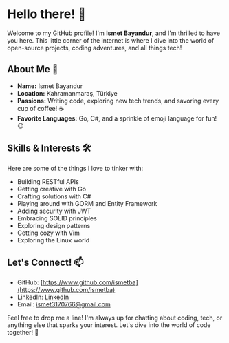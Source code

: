 # Hello there! 👋

Welcome to my GitHub profile! I'm **Ismet Bayandur**, and I'm thrilled to have you here. This little corner of the internet is where I dive into the world of open-source projects, coding adventures, and all things tech!

## About Me 🚀

- **Name:** Ismet Bayandur
- **Location:** Kahramanmaraş, Türkiye
- **Passions:** Writing code, exploring new tech trends, and savoring every cup of coffee! ☕️
- **Favorite Languages:** Go, C#, and a sprinkle of emoji language for fun! 😉

## Skills & Interests 🛠️

Here are some of the things I love to tinker with:

- Building RESTful APIs
- Getting creative with Go
- Crafting solutions with C#
- Playing around with GORM and Entity Framework
- Adding security with JWT
- Embracing SOLID principles
- Exploring design patterns
- Getting cozy with Vim
- Exploring the Linux world
<!---
## Projects & Contributions 💼

I've had the pleasure of collaborating on some fantastic open-source projects:

1. [Project Name](link): Adding features and squashing bugs with an awesome community. 💡
2. [Project Name](link): Bringing a splash of color to codebases everywhere. 🎨
3. [Project Name](link): Building relationships as strong as our code. 💻
-->
## Let's Connect! 📫

- GitHub: [https://www.github.com/ismetba](https://www.github.com/ismetba)
- LinkedIn: [LinkedIn](https://www.linkedin.com/in/ismetbyndr?utm_source=share&utm_campaign=share_via&utm_content=profile&utm_medium=android_app)
- Email: [ismet3170766@gmail.com](mailto:ismet3170766@gmail.com)

Feel free to drop me a line! I'm always up for chatting about coding, tech, or anything else that sparks your interest. Let's dive into the world of code together! 🎉
